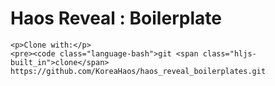 # Haos Reveal : Boilerplate

    <p>Clone with:</p>
    <pre><code class="language-bash">git <span class="hljs-built_in">clone</span> https://github.com/KoreaHaos/haos_reveal_boilerplates.git
</code></pre>
